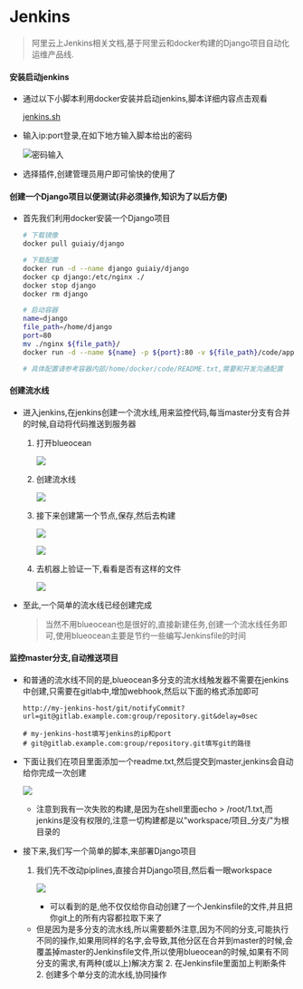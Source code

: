 # Jenkins

> 阿里云上Jenkins相关文档,基于阿里云和docker构建的Django项目自动化运维产品线.

#### 安装启动jenkins

- 通过以下小脚本利用docker安装并启动jenkins,脚本详细内容点击观看

  [jenkins.sh](https://github.com/erdongmuxin/Jenkins/blob/master/jenkins.sh)
  
- 输入ip:port登录,在如下地方输入脚本给出的密码

  ![密码输入](https://erdongmuxin.oss-cn-shenzhen.aliyuncs.com/小书匠/1558421090244.png)

- 选择插件,创建管理员用户即可愉快的使用了

#### 创建一个Django项目以便测试(非必须操作,知识为了以后方便)

- 首先我们利用docker安装一个Django项目

  ```bash
  # 下载镜像
  docker pull guiaiy/django
  
  # 下载配置
  docker run -d --name django guiaiy/django
  docker cp django:/etc/nginx ./
  docker stop django
  docker rm django
  
  # 启动容器
  name=django
  file_path=/home/django
  port=80
  mv ./nginx ${file_path}/
  docker run -d --name ${name} -p ${port}:80 -v ${file_path}/code/app:/home/docker/code/app -v ${file_path}/nginx:/etc/nginx guiaiy/django
  
  # 具体配置请参考容器内部/home/docker/code/README.txt,需要和开发沟通配置
  ```

#### 创建流水线

- 进入jenkins,在jenkins创建一个流水线,用来监控代码,每当master分支有合并的时候,自动将代码推送到服务器

  1. 打开blueocean

     ![](https://erdongmuxin.oss-cn-shenzhen.aliyuncs.com/小书匠/1558429721786.png)

  2. 创建流水线

     ![](D:\Images\jenkins\创建流水线.png)

  3. 接下来创建第一个节点,保存,然后去构建

     ![](https://erdongmuxin.oss-cn-shenzhen.aliyuncs.com/小书匠/1558429757941.png)

     ![](https://erdongmuxin.oss-cn-shenzhen.aliyuncs.com/小书匠/1558429752622.png)

  4. 去机器上验证一下,看看是否有这样的文件

     ![](https://erdongmuxin.oss-cn-shenzhen.aliyuncs.com/小书匠/1558429761895.png)

- 至此,一个简单的流水线已经创建完成

  > 当然不用blueocean也是很好的,直接新建任务,创建一个流水线任务即可,使用blueocean主要是节约一些编写Jenkinsfile的时间

#### 监控master分支,自动推送项目

- 和普通的流水线不同的是,blueocean多分支的流水线触发器不需要在jenkins中创建,只需要在gitlab中,增加webhook,然后以下面的格式添加即可

  ```
  http://my-jenkins-host/git/notifyCommit?url=git@gitlab.example.com:group/repository.git&delay=0sec
  
  # my-jenkins-host填写jenkins的ip和port
  # git@gitlab.example.com:group/repository.git填写git的路径
  ```
- 下面让我们在项目里面添加一个readme.txt,然后提交到master,jenkins会自动给你完成一次创建

  ![](https://erdongmuxin.oss-cn-shenzhen.aliyuncs.com/小书匠/1558429769379.png)

  - 注意到我有一次失败的构建,是因为在shell里面echo > /root/1.txt,而jenkins是没有权限的,注意一切构建都是以"workspace/项目_分支/"为根目录的
  
- 接下来,我们写一个简单的脚本,来部署Django项目 

  1. 我们先不改动piplines,直接合并Django项目,然后看一眼workspace

     ![](D:\Images\jenkins\workspace.png)

     - 可以看到的是,他不仅仅给你自动创建了一个Jenkinsfile的文件,并且把你git上的所有内容都拉取下来了
   - 但是因为是多分支的流水线,所以需要额外注意,因为不同的分支,可能执行不同的操作,如果用同样的名字,会导致,其他分区在合并到master的时候,会覆盖掉master的Jenkinsfile文件,所以使用blueocean的时候,如果有不同分支的需求,有两种(或以上)解决方案
      2. 在Jenkinsfile里面加上判断条件
      2. 创建多个单分支的流水线,协同操作
  

